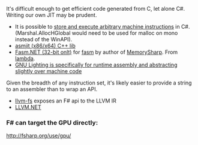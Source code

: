 It's difficult enough to get efficient code generated from C, let alone C#. Writing our own JIT may be prudent.

* It is possible to [store and execute arbitrary machine instructions](http://stackoverflow.com/questions/959087/is-it-possible-to-execute-an-x86-assembly-sequence-from-within-c ) in C#. (Marshal.AllocHGlobal would need to be used for malloc on mono instead of the WinAPI).
* [asmjit (x86/x64) C++ lib](https://github.com/kobalicek/asmjit)
* [Fasm.NET (32-bit onlt)](https://github.com/ZenLulz/Fasm.NET) for [fasm](http://www.flatassembler.net/) by author of [MemorySharp](https://github.com/ZenLulz/MemorySharp). From [lambda](http://lambda-the-ultimate.org/node/4866
).
* [GNU Lighting is specifically for runtime assembly and abstracting slightly over machine code](http://git.savannah.gnu.org/cgit/lightning.git/tree/)

Given the breadth of any instruction set, it's likely easier to provide a string to an assembler than to wrap an API.

* [llvm-fs](https://github.com/fsprojects/llvm-fs) exposes an F# api to the LLVM IR
* [LLVM.NET](https://github.com/aaronrandolph/LLVM.NET)


### F# can target the GPU directly:

http://fsharp.org/use/gpu/
